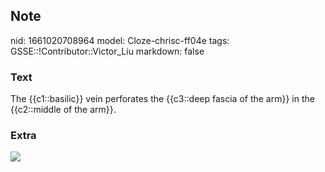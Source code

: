 ## Note
nid: 1661020708964
model: Cloze-chrisc-ff04e
tags: GSSE::!Contributor::Victor_Liu
markdown: false

### Text
The {{c1::basilic}} vein perforates the {{c3::deep fascia of the arm}} in the {{c2::middle of the arm}}.

### Extra
<img src="Gray574.png">
